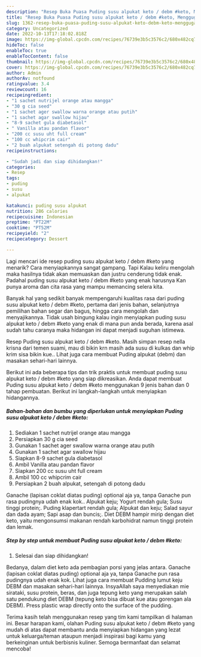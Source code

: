 ```yaml
---
description: "Resep Buka Puasa Puding susu alpukat keto / debm #keto, Menggugah Selera"
title: "Resep Buka Puasa Puding susu alpukat keto / debm #keto, Menggugah Selera"
slug: 1362-resep-buka-puasa-puding-susu-alpukat-keto-debm-keto-menggugah-selera
category: Uncategorized
date: 2022-10-13T17:18:02.818Z
image: https://img-global.cpcdn.com/recipes/76739e3b5c3576c2/680x482cq70/puding-susu-alpukat-keto-debm-keto-foto-resep-utama.jpg
hideToc: false
enableToc: true
enableTocContent: false
thumbnail: https://img-global.cpcdn.com/recipes/76739e3b5c3576c2/680x482cq70/puding-susu-alpukat-keto-debm-keto-foto-resep-utama.jpg
cover: https://img-global.cpcdn.com/recipes/76739e3b5c3576c2/680x482cq70/puding-susu-alpukat-keto-debm-keto-foto-resep-utama.jpg
author: Admin
authorAv: notfound
ratingvalue: 3.4
reviewcount: 16
recipeingredient:
- "1 sachet nutrijel orange atau mangga"
- "30 g cia seed"
- "1 sachet ager swallow warna orange atau putih"
- "1 sachet agar swallow hijau"
- "8-9 sachet gula diabetasol"
- " Vanilla atau pandan flavor"
- "200 cc susu uht full cream"
- "100 cc whipcrim cair"
- "2 buah alpukat setengah di potong dadu"
recipeinstructions:

- "Sudah jadi dan siap dihidangkan!"
categories:
- Resep
tags:
- puding
- susu
- alpukat

katakunci: puding susu alpukat 
nutrition: 286 calories
recipecuisine: Indonesian
preptime: "PT22M"
cooktime: "PT52M"
recipeyield: "2"
recipecategory: Dessert

---
```



Lagi mencari ide resep puding susu alpukat keto / debm #keto yang menarik? Cara menyiapkannya sangat gampang. Tapi Kalau keliru mengolah maka hasilnya tidak akan memuaskan dan justru cenderung tidak enak. Padahal puding susu alpukat keto / debm #keto yang enak harusnya Kan punya aroma dan cita rasa yang mampu memancing selera kita.


Banyak hal yang sedikit banyak mempengaruhi kualitas rasa dari puding susu alpukat keto / debm #keto, pertama dari jenis bahan, selanjutnya pemilihan bahan segar dan bagus, hingga cara mengolah dan menyajikannya. Tidak usah bingung kalau ingin menyiapkan puding susu alpukat keto / debm #keto yang enak di mana pun anda berada, karena asal sudah tahu caranya maka hidangan ini dapat menjadi suguhan istimewa.

Resep Puding susu alpukat keto / debm #keto. Masih simpan resep nella krisna dari temen suami, mau di bikin krn masih ada susu di kulkas dan whip krim sisa bikin kue.. Lihat juga cara membuat Puding alpukat (debm) dan masakan sehari-hari lainnya.


Berikut ini ada beberapa tips dan trik praktis untuk membuat puding susu alpukat keto / debm #keto yang siap dikreasikan. Anda dapat membuat Puding susu alpukat keto / debm #keto menggunakan 9 jenis bahan dan 0 tahap pembuatan. Berikut ini langkah-langkah untuk menyiapkan hidangannya.

<!--inarticleads1-->

##### Bahan-bahan dan bumbu yang diperlukan untuk menyiapkan Puding susu alpukat keto / debm #keto:

1. Sediakan 1 sachet nutrijel orange atau mangga
1. Persiapkan 30 g cia seed
1. Gunakan 1 sachet ager swallow warna orange atau putih
1. Gunakan 1 sachet agar swallow hijau
1. Siapkan 8-9 sachet gula diabetasol
1. Ambil  Vanilla atau pandan flavor
1. Siapkan 200 cc susu uht full cream
1. Ambil 100 cc whipcrim cair
1. Persiapkan 2 buah alpukat, setengah di potong dadu


Ganache (lapisan coklat diatas puding) optional aja ya, tanpa Ganache pun rasa pudingnya udah enak kok.. Alpukat keju; Yogurt rendah gula; Susu tinggi protein;. Puding klapertart rendah gula; Alpukat dan keju; Salad sayur dan dada ayam; Sapi asap dan buncis;. Diet DEBM hampir mirip dengan diet keto, yaitu mengonsumsi makanan rendah karbohidrat namun tinggi protein dan lemak. 

<!--inarticleads2-->

##### Step by step untuk membuat Puding susu alpukat keto / debm #keto:


1. Selesai dan siap dihidangkan!

Bedanya, dalam diet keto ada pembagian porsi yang jelas antara. Ganache (lapisan coklat diatas puding) optional aja ya, tanpa Ganache pun rasa pudingnya udah enak kok. Lihat juga cara membuat Pudding lumut keju DEBM dan masakan sehari-hari lainnya. InsyaAllah saya menyediakan mie sirataki, susu protein, beras, dan juga tepung keto yang merupakan salah satu pendukung diet DEBM (tepung keto bisa dibuat kue atau gorengan ala DEBM). Press plastic wrap directly onto the surface of the pudding. 

Terima kasih telah menggunakan resep yang tim kami tampilkan di halaman ini. Besar harapan kami, olahan Puding susu alpukat keto / debm #keto yang mudah di atas dapat membantu anda menyiapkan hidangan yang lezat untuk keluarga/teman ataupun menjadi inspirasi bagi kamu yang berkeinginan untuk berbisnis kuliner. Semoga bermanfaat dan selamat mencoba!
